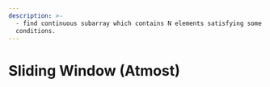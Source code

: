```yaml
---
description: >-
  - find continuous subarray which contains N elements satisfying some
  conditions.
---
```


# Sliding Window \(Atmost\)

## 


